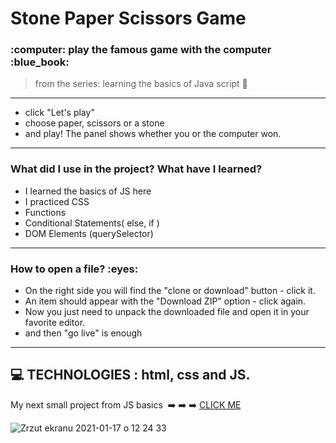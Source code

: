 <h1> Stone Paper Scissors Game </h1>
 

<h3>:computer: play the famous game  with  the computer  :blue_book:  </h3>


>from the series: learning the basics of Java script  :muscle:




----

* click "Let's play"
* choose paper, scissors or a stone
* and play!
The panel shows whether you or the computer won.


-------

<h3>What did I use in the project? What have I learned?</h3>

* I learned the basics of JS here
* I practiced CSS
* Functions 
* Conditional Statements( else, if )
* DOM Elements (querySelector)


-----
<h3>How to open a file? :eyes: </h3>

* On the right side you will find the "clone or download" button - click it.
* An item should appear with the "Download ZIP" option - click again.
* Now you just need to unpack the downloaded file and open it in your favorite editor.
* and then "go live" is enough

-----



:computer: TECHNOLOGIES : html, css and JS.
 -----
 My next small project from JS basics  :arrow_right: :arrow_right: :arrow_right: [CLICK ME ](https://github.com/martynakil/to-do-list)

![Zrzut ekranu 2021-01-17 o 12 24 33](https://user-images.githubusercontent.com/59742201/104839022-f60cda00-58be-11eb-8a76-9a247a926e40.png)
